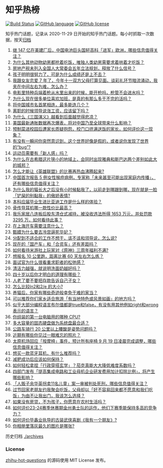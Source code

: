 # 知乎热榜
[![Build Status](https://github.com/ToWeLong/zhihu-hot-questions/workflows/CI/badge.svg)](https://github.com/ToWeLong/zhihu-hot-questions/actions)
[![GitHub language](https://img.shields.io/badge/language-golang-orange.svg)](https://golang.org/)
[![GitHub license](https://img.shields.io/github/license/ToWeLong/zhihu-hot-questions)](https://github.com/ToWeLong/zhihu-hot-questions/blob/main/LICENSE)

知乎热门话题，记录从 2020-11-29 日开始的知乎热门话题。每小时抓取一次数据，按天[归档](./archives)

<!-- BEGIN -->

1. [继 147 亿在美建厂后，中国电池巨头国轩高科「进军」欧洲，哪些信息值得关注？](https://www.zhihu.com/question/622579033)
1. [为什么其他动物幼崽都抢着吃饭，唯独人类幼崽需要求着哄着才吃饭？](https://www.zhihu.com/question/620889402)
1. [房地产税未列入全国人大常委会五年立法规划，释放了什么信号？](https://www.zhihu.com/question/622547306)
1. [孩子明明很努力了，可是为什么成绩还是上不去？](https://www.zhihu.com/question/619934268)
1. [我跟女友恋爱 7 年了，今年十一双方父母打算见面。谈彩礼环节暗流涌动，我夹在中间左右为难，怎么办？](https://www.zhihu.com/question/620723739)
1. [电影里特种兵端着枪从水里出来的时候，能开枪吗，枪管不会进水吗？](https://www.zhihu.com/question/622359801)
1. [为什么现在很多单位喜欢加班，是真的有那么多干不完的活吗？](https://www.zhihu.com/question/622459816)
1. [将中国城市名首尾相连，最多能连几个？](https://www.zhihu.com/question/621926381)
1. [离职的时候领导说涨工资，应该留下吗？](https://www.zhihu.com/question/622517926)
1. [为什么《三国演义》越看到后面越觉得悲凉？](https://www.zhihu.com/question/395022342)
1. [美国最新通胀数据再次爆表，将对中国乃至全球带来什么影响？](https://www.zhihu.com/question/622195908)
1. [预制菜进校园后遭家长质疑抱怨，校门口挤满送饭的家长，如何评价这一现象？](https://www.zhihu.com/question/622198910)
1. [有没有一瞬间你突然意识到，这个世界好像是假的，或者说你发现了世界的“bug”?](https://www.zhihu.com/question/423433990)
1. [运动员需要有「新人感」吗？](https://www.zhihu.com/question/621888596)
1. [为什么在古希腊这片狭小的地域上，会同时出现雅典和斯巴达两个差别如此大的城邦？](https://www.zhihu.com/question/489050451)
1. [怎么才能让《英雄联盟》的比赛再热血沸腾起来?](https://www.zhihu.com/question/621386916)
1. [中国首次报告 5 例女性猴痘病例，专家称「未来甚至可能出现家庭内传播」，还有哪些信息值得关注？](https://www.zhihu.com/question/622561452)
1. [为什么我的猫长大之后没有小时候黏我了，以前走到哪跟到哪，现在就是一脸「铲屎的别黏我」的傲娇表情?](https://www.zhihu.com/question/617881292)
1. [本科应届毕业生进比亚迪工作是什么样的体验？](https://www.zhihu.com/question/620146834)
1. [骨传导耳机哪一款性价比最高？](https://www.zhihu.com/question/403479312)
1. [我乐家居八连板后股东清仓式减持，被没收违法所得 1653 万元，并处罚款 3295 万，如何看待此事？](https://www.zhihu.com/question/622268931)
1. [在上海开车需要注意什么？](https://www.zhihu.com/question/314923680)
1. [甄嬛为什么要去冷宫逼死华妃？](https://www.zhihu.com/question/474185463)
1. [分配到不适合的工作不想干，该不该和领导说，怎么说?](https://www.zhihu.com/question/621479900)
1. [现在的「国产车」和「合资车」还有差距吗？](https://www.zhihu.com/question/620897556)
1. [如何看待米游社上玩家对《原神》三周年福利不满?](https://www.zhihu.com/question/622362611)
1. [想报名 10 公里跑，距离比赛 60 天左右怎么练？](https://www.zhihu.com/question/619845637)
1. [面试官为什么很看重求职者的松弛感？](https://www.zhihu.com/question/621141265)
1. [清洁力越强，就说明洗面奶越好吗？](https://www.zhihu.com/question/620424498)
1. [四十岁以后你才明白的道理有哪些？](https://www.zhihu.com/question/21715274)
1. [人老了要不要把存款告诉自己子女？](https://www.zhihu.com/question/483077955)
1. [怎么比较ln2和2/e 的大小?](https://www.zhihu.com/question/424951230)
1. [养猫后，你家有哪些奇迹般幸免于难的家当？](https://www.zhihu.com/question/621405391)
1. [可以推荐你们家乡适合旅游「有当地特色或风景如画」的地方吗？](https://www.zhihu.com/question/622001525)
1. [似乎大部分编程语言布尔值都是true和false，有没有用其他例如right和wrong表示的语言？](https://www.zhihu.com/question/622472887)
1. [你组装的第一台电脑用的哪种 CPU?](https://www.zhihu.com/question/621797696)
1. [多大容量的固态硬盘做为系统盘最合适？](https://www.zhihu.com/question/620639307)
1. [公路车骑行 20 公里以上腰酸是姿势问题吗？](https://www.zhihu.com/question/619883563)
1. [近期有哪些你见过一眼难忘的照片？](https://www.zhihu.com/question/619502534)
1. [太原机场回应「按摩椅」事件，预计所有座椅 9 月 19 日凌晨完成调整，哪些信息值得关注？](https://www.zhihu.com/question/622469651)
1. [想买一款蓝牙耳机，有什么推荐吗？](https://www.zhihu.com/question/613563654)
1. [减肥成功后应该如何保持？](https://www.zhihu.com/question/619955365)
1. [如何轻松拿捏「行政穿搭玄学」？茄克真能大大降低难度系数吗？](https://www.zhihu.com/question/622203380)
1. [四部门发布「提高集成电路和工业母机企业研发费用加计扣除比例」，将产生哪些影响？](https://www.zhihu.com/question/622658638)
1. [「人贩子余华英拐卖11名儿童」案一审被判处死刑，哪些信息值得关注？](https://www.zhihu.com/question/622558042)
1. [过节回家老朋友约我聚会吃饭，父母却以「好不容易回来都不愿意和我们吃饭」为由不让我出门，我该怎么选择？](https://www.zhihu.com/question/621684297)
1. [如果没有房贷，不为孩子，你愿意在农村生活吗？](https://www.zhihu.com/question/622288868)
1. [如何评价23-24赛季休赛期金州勇士队的运作，他们下赛季能保持多高的竞争力？](https://www.zhihu.com/question/622509000)
1. [如何评价毕鑫业执导的古装武侠喜剧《我有一个朋友》?](https://www.zhihu.com/question/620676192)
1. [你相册里落灰最久的图片是哪张?](https://www.zhihu.com/question/611865648)

<!-- END -->

历史归档 [./archives](./archives)


### License
[zhihu-hot-questions](https://github.com/towelong/zhihu-hot-questions) 的源码使用 MIT License 发布。